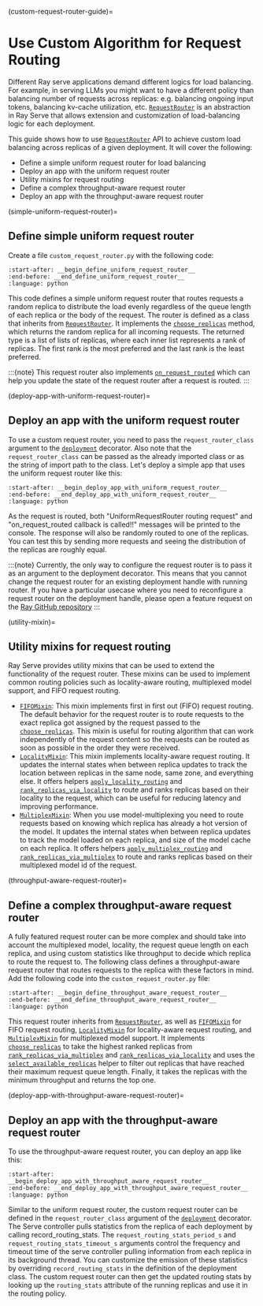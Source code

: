 (custom-request-router-guide)=
# Use Custom Algorithm for Request Routing

Different Ray serve applications demand different logics for load balancing. For
example, in serving LLMs you might want to have a different policy than balancing
number of requests across replicas: e.g. balancing ongoing input tokens, balancing
kv-cache utilization, etc. [`RequestRouter`](../api/doc/ray.serve.request_router.RequestRouter.rst)
is an abstraction in Ray Serve that allows extension and customization of
load-balancing logic for each deployment.

This guide shows how to use [`RequestRouter`](../api/doc/ray.serve.request_router.RequestRouter.rst)
API to achieve custom load balancing across replicas of a given deployment. It will
cover the following:
- Define a simple uniform request router for load balancing
- Deploy an app with the uniform request router
- Utility mixins for request routing
- Define a complex throughput-aware request router
- Deploy an app with the throughput-aware request router


(simple-uniform-request-router)=
## Define simple uniform request router
Create a file `custom_request_router.py` with the following code:

```{literalinclude} ../doc_code/custom_request_router.py
:start-after: __begin_define_uniform_request_router__
:end-before: __end_define_uniform_request_router__
:language: python
```
This code defines a simple uniform request router that routes requests a random replica
to distribute the load evenly regardless of the queue length of each replica or the body
of the request. The router is defined as a class that inherits from
[`RequestRouter`](../api/doc/ray.serve.request_router.RequestRouter.rst). It
implements the [`choose_replicas`](../api/doc/ray.serve.request_router.RequestRouter.choose_replicas.rst)
method, which returns the random replica for all incoming requests. The returned type
is a list of lists of replicas, where each inner list represents a rank of replicas.
The first rank is the most preferred and the last rank is the least preferred.


:::{note}
This request router also implements [`on_request_routed`](../api/doc/ray.serve.request_router.RequestRouter.on_request_routed.rst)
which can help you update the state of the request router after a request is routed.
:::

(deploy-app-with-uniform-request-router)=
## Deploy an app with the uniform request router
To use a custom request router, you need to pass the `request_router_class` argument to
the [`deployment`](../api/doc/ray.serve.deployment_decorator.rst)
decorator. Also note that the `request_router_class` can be passed as the already
imported class or as the string of import path to the class. Let's deploy a simple app
that uses the uniform request router like this:

```{literalinclude} ../doc_code/custom_request_router_app.py
:start-after: __begin_deploy_app_with_uniform_request_router__
:end-before: __end_deploy_app_with_uniform_request_router__
:language: python
```

As the request is routed, both "UniformRequestRouter routing request" and
"on_request_routed callback is called!!" messages will be printed to the console. The
response will also be randomly routed to one of the replicas. You can test this by
sending more requests and seeing the distribution of the replicas are roughly equal.

:::{note}
Currently, the only way to configure the request router is to pass it as an argument to
the deployment decorator. This means that you cannot change the request router for an
existing deployment handle with running router. If you have a particular usecase where
you need to reconfigure a request router on the deployment handle, please open a feature
request on the [Ray GitHub repository](https://github.com/ray-project/ray/issues)
:::

(utility-mixin)=
## Utility mixins for request routing
Ray Serve provides utility mixins that can be used to extend the functionality of the
request router. These mixins can be used to implement common routing policies such as
locality-aware routing, multiplexed model support, and FIFO request routing.

- [`FIFOMixin`](../api/doc/ray.serve.request_router.FIFOMixin.rst): This mixin implements first in first out (FIFO)
  request routing. The default behavior for the request router is to route requests to
  the exact replica got assigned by the request passed to the [`choose_replicas`](../api/doc/ray.serve.request_router.RequestRouter.choose_replicas.rst).
  This mixin is useful for routing algorithm that can work independently of the
  request content so the requests can be routed as soon as possible in the order they
  were received.
- [`LocalityMixin`](../api/doc/ray.serve.request_router.LocalityMixin.rst): This mixin implements locality-aware
  request routing. It updates the internal states when between replica updates to track
  the location between replicas in the same node, same zone, and everything else. It
  offers helpers [`apply_locality_routing`](../api/doc/ray.serve.request_router.LocalityMixin.apply_locality_routing.rst)
  and [`rank_replicas_via_locality`](../api/doc/ray.serve.request_router.LocalityMixin.rank_replicas_via_locality.rst) to route and
  ranks replicas based on their locality to the request, which can be useful for
  reducing latency and improving performance.
- [`MultiplexMixin`](../api/doc/ray.serve.request_router.MultiplexMixin.rst): When you use model-multiplexing
  you need to route requests based on knowing which replica has already a hot version of
  the model. It updates the internal states when between replica updates to track the
  model loaded on each replica, and size of the model cache on each replica. It offers
  helpers [`apply_multiplex_routing`](../api/doc/ray.serve.request_router.MultiplexMixin.apply_multiplex_routing.rst)
  and [`rank_replicas_via_multiplex`](../api/doc/ray.serve.request_router.MultiplexMixin.rank_replicas_via_multiplex.rst) to route
  and ranks replicas based on their multiplexed model id of the request.


(throughput-aware-request-router)=
## Define a complex throughput-aware request router
A fully featured request router can be more complex and should take into account the
multiplexed model, locality, the request queue length on each replica, and using custom
statistics like throughput  to decide which replica to route the request to. The
following class defines a throughput-aware request router that routes requests to the
replica with these factors in mind. Add the following code into the
`custom_request_router.py` file:

```{literalinclude} ../doc_code/custom_request_router.py
:start-after: __begin_define_throughput_aware_request_router__
:end-before: __end_define_throughput_aware_request_router__
:language: python
```

This request router inherits from [`RequestRouter`](../api/doc/ray.serve.request_router.RequestRouter.rst),
as well as [`FIFOMixin`](../api/doc/ray.serve.request_router.FIFOMixin.rst) for FIFO
request routing, [`LocalityMixin`](../api/doc/ray.serve.request_router.LocalityMixin.rst)
for locality-aware request routing, and
[`MultiplexMixin`](../api/doc/ray.serve.request_router.MultiplexMixin.rst)
for multiplexed model support. It implements
[`choose_replicas`](../api/doc/ray.serve.request_router.RequestRouter.choose_replicas.rst)
to take the highest ranked replicas from [`rank_replicas_via_multiplex`](../api/doc/ray.serve.request_router.MultiplexMixin.rank_replicas_via_multiplex.rst)
and [`rank_replicas_via_locality`](../api/doc/ray.serve.request_router.LocalityMixin.rank_replicas_via_locality.rst)
and uses the [`select_available_replicas`](../api/doc/ray.serve.request_router.RequestRouter.select_available_replicas.rst)
helper to filter out replicas that have reached their maximum request queue length.
Finally, it takes the replicas with the minimum throughput and returns the top one.

(deploy-app-with-throughput-aware-request-router)=
## Deploy an app with the throughput-aware request router
To use the throughput-aware request router, you can deploy an app like this:

```{literalinclude} ../doc_code/custom_request_router_app.py
:start-after: __begin_deploy_app_with_throughput_aware_request_router__
:end-before: __end_deploy_app_with_throughput_aware_request_router__
:language: python
```

Similar to the uniform request router, the custom request router can be defined in the
`request_router_class` argument of the [`deployment`](../api/doc/ray.serve.deployment_decorator.rst)
decorator. The Serve controller pulls statistics from the replica of each deployment by
calling record_routing_stats. The `request_routing_stats_period_s` and
`request_routing_stats_timeout_s` arguments control the frequency and timeout time of
the serve controller pulling information from each replica in its background thread.
You can customize the emission of these statistics by overriding `record_routing_stats`
in the definition of the deployment class. The custom request router can then get the
updated routing stats by looking up the `routing_stats` attribute of the running
replicas and use it in the routing policy.

